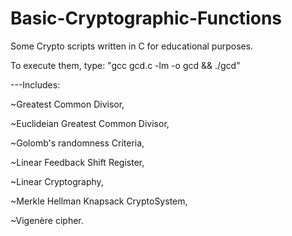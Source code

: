 # Basic-Cryptographic-Functions

Some Crypto scripts written in C for educational purposes.

To execute them, type: "gcc gcd.c -lm -o gcd && ./gcd"

---Includes: 

~Greatest Common Divisor,

~Euclideian Greatest Common Divisor,

~Golomb's randomness Criteria, 

~Linear Feedback Shift Register,

~Linear Cryptography, 

~Merkle Hellman Knapsack CryptoSystem, 

~Vigenère cipher.

